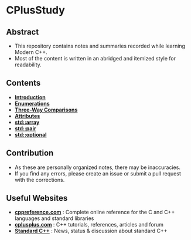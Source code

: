 # CPlusStudy

## Abstract

- This repository contains notes and summaries recorded while learning Modern C++.
- Most of the content is written in an abridged and itemized style for readability.

## Contents

- **[Introduction](/Contents/Introduction/Introduction.md)**
- **[Enumerations](/Contents/Enumerations/Enumerations.md)**
- **[Three-Way Comparisons](</Contents/Three-Way Comparisons/Three-Way Comparisons.md>)**
- **[Attributes](/Contents/Attributes/Attributes.md)**
- **[std::array](/Contents/std_array/std_array.md)**
- **[std::pair](/Contents/std_pair/std_pair.md)**
- **[std::optional](/Contents/std_optional/std_optional.md)**

## Contribution

- As these are personally organized notes, there may be inaccuracies.
- If you find any errors, please create an issue or submit a pull request with the corrections.

## Useful Websites

- **[cppreference.com](https://en.cppreference.com/w/)** : Complete online reference for the C and C++ languages and standard libraries
- **[cplusplus.com](https://cplusplus.com/)** : C++ tutorials, references, articles and forum
- **[Standard C++](https://isocpp.org/)** : News, status & discussion about standard C++